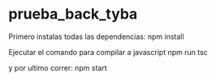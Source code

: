# prueba_back_tyba

Primero instalas todas las dependencias:
npm install

Ejecutar el comando para compilar a javascript
npm run tsc

y por ultimo correr:
npm start
